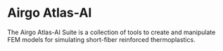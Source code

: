 # Airgo Atlas-AI
The Airgo Atlas-AI Suite is a collection of tools  to create and manipulate FEM models for simulating short-fiber reinforced thermoplastics.
